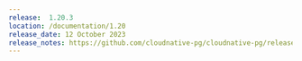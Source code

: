 ```yaml
---
release:  1.20.3
location: /documentation/1.20
release_date: 12 October 2023
release_notes: https://github.com/cloudnative-pg/cloudnative-pg/releases/tag/v1.20.3
---
```

